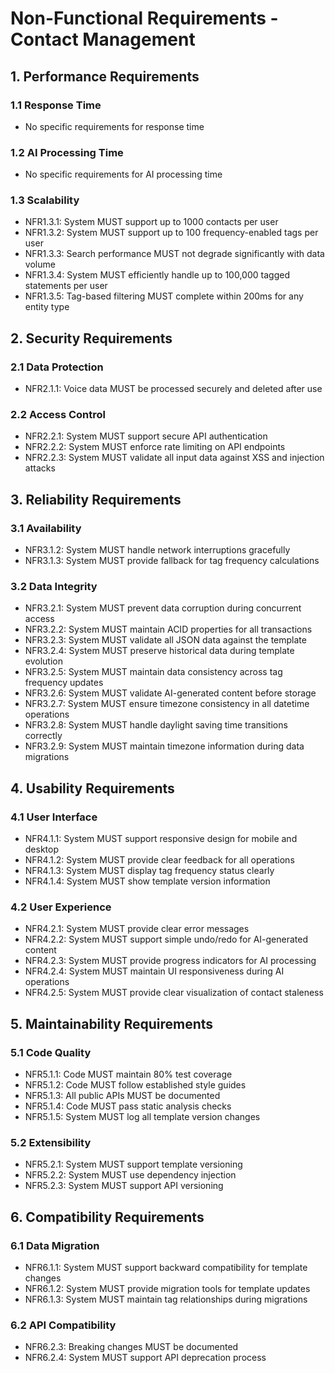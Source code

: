# Non-Functional Requirements - Contact Management

## 1. Performance Requirements

### 1.1 Response Time
- No specific requirements for response time

### 1.2 AI Processing Time
- No specific requirements for AI processing time

### 1.3 Scalability
- NFR1.3.1: System MUST support up to 1000 contacts per user
- NFR1.3.2: System MUST support up to 100 frequency-enabled tags per user
- NFR1.3.3: Search performance MUST not degrade significantly with data volume
- NFR1.3.4: System MUST efficiently handle up to 100,000 tagged statements per user
- NFR1.3.5: Tag-based filtering MUST complete within 200ms for any entity type

## 2. Security Requirements

### 2.1 Data Protection
- NFR2.1.1: Voice data MUST be processed securely and deleted after use

### 2.2 Access Control
- NFR2.2.1: System MUST support secure API authentication
- NFR2.2.2: System MUST enforce rate limiting on API endpoints
- NFR2.2.3: System MUST validate all input data against XSS and injection attacks

## 3. Reliability Requirements

### 3.1 Availability
- NFR3.1.2: System MUST handle network interruptions gracefully
- NFR3.1.3: System MUST provide fallback for tag frequency calculations

### 3.2 Data Integrity
- NFR3.2.1: System MUST prevent data corruption during concurrent access
- NFR3.2.2: System MUST maintain ACID properties for all transactions
- NFR3.2.3: System MUST validate all JSON data against the template
- NFR3.2.4: System MUST preserve historical data during template evolution
- NFR3.2.5: System MUST maintain data consistency across tag frequency updates
- NFR3.2.6: System MUST validate AI-generated content before storage
- NFR3.2.7: System MUST ensure timezone consistency in all datetime operations
- NFR3.2.8: System MUST handle daylight saving time transitions correctly
- NFR3.2.9: System MUST maintain timezone information during data migrations

## 4. Usability Requirements

### 4.1 User Interface
- NFR4.1.1: System MUST support responsive design for mobile and desktop
- NFR4.1.2: System MUST provide clear feedback for all operations
- NFR4.1.3: System MUST display tag frequency status clearly
- NFR4.1.4: System MUST show template version information

### 4.2 User Experience
- NFR4.2.1: System MUST provide clear error messages
- NFR4.2.2: System MUST support simple undo/redo for AI-generated content
- NFR4.2.3: System MUST provide progress indicators for AI processing
- NFR4.2.4: System MUST maintain UI responsiveness during AI operations
- NFR4.2.5: System MUST provide clear visualization of contact staleness

## 5. Maintainability Requirements

### 5.1 Code Quality
- NFR5.1.1: Code MUST maintain 80% test coverage
- NFR5.1.2: Code MUST follow established style guides
- NFR5.1.3: All public APIs MUST be documented
- NFR5.1.4: Code MUST pass static analysis checks
- NFR5.1.5: System MUST log all template version changes

### 5.2 Extensibility
- NFR5.2.1: System MUST support template versioning
- NFR5.2.2: System MUST use dependency injection
- NFR5.2.3: System MUST support API versioning

## 6. Compatibility Requirements

### 6.1 Data Migration
- NFR6.1.1: System MUST support backward compatibility for template changes
- NFR6.1.2: System MUST provide migration tools for template updates
- NFR6.1.3: System MUST maintain tag relationships during migrations

### 6.2 API Compatibility
- NFR6.2.3: Breaking changes MUST be documented
- NFR6.2.4: System MUST support API deprecation process
